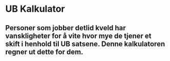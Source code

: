 # UB Kalkulator
## Personer som jobber detlid kveld har vanskligheter for å vite hvor mye de tjener et skift i henhold til UB satsene. Denne kalkulatoren regner ut dette for dem.
